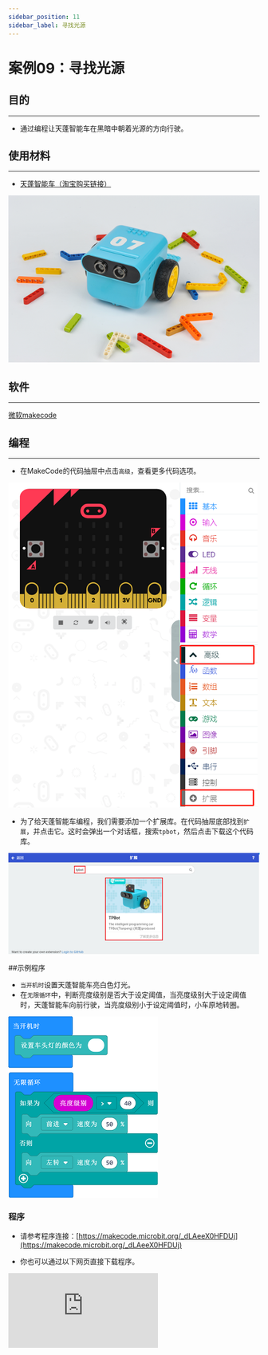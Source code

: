 ```yaml
---
sidebar_position: 11
sidebar_label: 寻找光源
---
```


# 案例09：寻找光源

## 目的
---
- 通过编程让天蓬智能车在黑暗中朝着光源的方向行驶。

## 使用材料
---

- [天蓬智能车（淘宝购买链接）](https://item.taobao.com/item.htm?ft=t&id=627045784239)



![](./images/TPBot_tianpeng_case_01_01.png)





## 软件
---
[微软makecode](https://makecode.microbit.org/#)


## 编程
---


- 在MakeCode的代码抽屉中点击`高级`，查看更多代码选项。

![](./images/TPBot_tianpeng_case_01_02.png)

- 为了给天蓬智能车编程，我们需要添加一个扩展库。在代码抽屉底部找到`扩展`，并点击它。这时会弹出一个对话框，搜索`tpbot`，然后点击下载这个代码库。

![](./images/TPBot_tianpeng_case_01_03.png)

##示例程序
- `当开机时`设置天蓬智能车亮白色灯光。
- 在`无限循环`中，判断亮度级别是否大于设定阈值，当亮度级别大于设定阈值时，天蓬智能车向前行驶，当亮度级别小于设定阈值时，小车原地转圈。

![](./images/TPBot_tianpeng_case_09_04.png)

### 程序
- 请参考程序连接：[https://makecode.microbit.org/_dLAeeX0HFDUj](https://makecode.microbit.org/_dLAeeX0HFDUj)

- 你也可以通过以下网页直接下载程序。

<div
    style={{
        position: 'relative',
        paddingBottom: '60%',
        overflow: 'hidden',
    }}
>
    <iframe
        src="https://makecode.microbit.org/_dLAeeX0HFDUj"
        frameborder="0"
        sandbox="allow-popups allow-forms allow-scripts allow-same-origin"
        style={{
            position: 'absolute',
            width: '100%',
            height: '100%',
        }}
    />
</div>
---

## 结论
---

- 开机后天蓬智能车车头灯亮白色并原地转圈，当检测到亮度级别大于设定阈值时，则向前行驶。


## 思考
---


## 常见问题
---
Q:使用案例中的代码发现小车不能正常运行？
A:电池电量不足，增大程序中的小车速度参数的数值，并测试。

## 相关阅读
---
